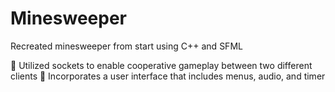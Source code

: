 # Minesweeper

Recreated minesweeper from start using C++ and SFML

	Utilized sockets to enable cooperative gameplay between two different clients
	Incorporates a user interface that includes menus, audio, and timer
